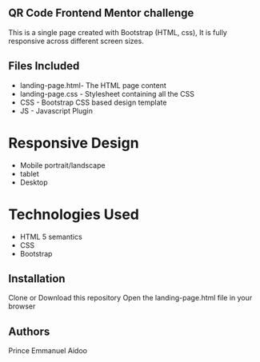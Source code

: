 ## QR Code Frontend Mentor challenge

This is a single page created with
Bootstrap (HTML, css), It is fully
responsive across different screen sizes.

## Files Included

- landing-page.html- The HTML page content
- landing-page.css - Stylesheet containing all the CSS
- CSS - Bootstrap CSS based design
  template
- JS - Javascript Plugin

# Responsive Design

- Mobile portrait/landscape
- tablet
- Desktop

# Technologies Used

- HTML 5 semantics
- CSS
- Bootstrap

## Installation

Clone or Download this repository
Open the landing-page.html file in your
browser

## Authors

Prince Emmanuel Aidoo
